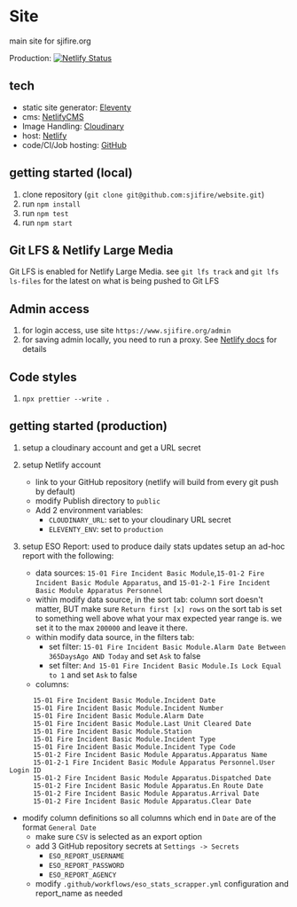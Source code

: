 # Site

main site for sjifire.org

Production: [![Netlify Status](https://api.netlify.com/api/v1/badges/28bc440c-5eb0-4464-a8d8-a980573ffea2/deploy-status)](https://app.netlify.com/sites/sjifire/deploys)

## tech

- static site generator: [Eleventy](https://www.11ty.dev/)
- cms: [NetlifyCMS](https://www.netlifycms.org/)
- Image Handling: [Cloudinary](https://cloudinary.com/)
- host: [Netlify](https://www.netlify.com/)
- code/CI/Job hosting: [GitHub](https://www.github.com)

## getting started (local)

1. clone repository (`git clone git@github.com:sjifire/website.git`)
1. run `npm install`
1. run `npm test`
1. run `npm start`

## Git LFS & Netlify Large Media

Git LFS is enabled for Netlify Large Media. see `git lfs track` and `git lfs ls-files` for the latest on what is being pushed to Git LFS

## Admin access

1. for login access, use site `https://www.sjifire.org/admin`
1. for saving admin locally, you need to run a proxy. See [Netlify docs](https://www.netlifycms.org/docs/beta-features/#working-with-a-local-git-repository) for details

## Code styles

1. `npx prettier --write .`

## getting started (production)

1. setup a cloudinary account and get a URL secret
1. setup Netlify account

   - link to your GitHub repository (netlify will build from every git push by default)
   - modify Publish directory to `public`
   - Add 2 environment variables:
     - `CLOUDINARY_URL`: set to your cloudinary URL secret
     - `ELEVENTY_ENV`: set to `production`

1. setup ESO Report: used to produce daily stats updates
   setup an ad-hoc report with the following:
   - data sources: `15-01 Fire Incident Basic Module`,`15-01-2 Fire Incident Basic Module Apparatus`, and `15-01-2-1 Fire Incident Basic Module Apparatus Personnel`
   - within modify data source, in the sort tab: column sort doesn't matter, BUT make sure `Return first [x] rows` on the sort tab is set to something well above what your max expected year range is. we set it to the max `200000` and leave it there.
   - within modify data source, in the filters tab:
     - set filter: `15-01 Fire Incident Basic Module.Alarm Date Between 365DaysAgo AND Today` and set `Ask` to false
     - set filter: `And 15-01 Fire Incident Basic Module.Is Lock Equal to 1` and set `Ask` to false
   - columns:

```text
      15-01 Fire Incident Basic Module.Incident Date
      15-01 Fire Incident Basic Module.Incident Number
      15-01 Fire Incident Basic Module.Alarm Date
      15-01 Fire Incident Basic Module.Last Unit Cleared Date
      15-01 Fire Incident Basic Module.Station
      15-01 Fire Incident Basic Module.Incident Type
      15-01 Fire Incident Basic Module.Incident Type Code
      15-01-2 Fire Incident Basic Module Apparatus.Apparatus Name
      15-01-2-1 Fire Incident Basic Module Apparatus Personnel.User Login ID
      15-01-2 Fire Incident Basic Module Apparatus.Dispatched Date
      15-01-2 Fire Incident Basic Module Apparatus.En Route Date
      15-01-2 Fire Incident Basic Module Apparatus.Arrival Date
      15-01-2 Fire Incident Basic Module Apparatus.Clear Date
```

- modify column definitions so all columns which end in `Date` are of the format `General Date`
  - make sure `CSV` is selected as an export option
  - add 3 GitHub repository secrets at `Settings -> Secrets`
    - `ESO_REPORT_USERNAME`
    - `ESO_REPORT_PASSWORD`
    - `ESO_REPORT_AGENCY`
  - modify `.github/workflows/eso_stats_scrapper.yml` configuration and report_name as needed

